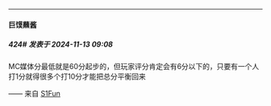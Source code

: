 ﻿
*****

####  巨馍蘸酱  
##### 424#       发表于 2024-11-13 09:08

MC媒体分最低就是60分起步的，但玩家评分肯定会有6分以下的，只要有一个人打1分就得很多个打10分才能把总分平衡回来

—— 来自 [S1Fun](https://s1fun.koalcat.com)

